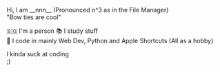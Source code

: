Hi, I am \_\_nnn\_\_ (Pronounced n^3 as in the File Manager)  
"Bow ties are cool"  

🇸🇬 I'm a person
📚 I study stuff  
💾 I code in mainly Web Dev, Python and Apple Shortcuts (All as a hobby)  

I kinda suck at coding  
;)
